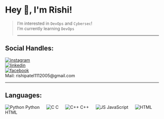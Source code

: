 # Hey 👋, I'm Rishi!
> I’m interested in `DevOps` and `Cybersec`!\
> I’m currently learning `DevOps`<hr>
## Social Handles:
<a href="https://www.instagram.com/rishi_kaneria/" >
 <img alt="instagram" src="https://img.shields.io/badge/Instagram-E4405F?logo=instagram&logoColor=white&link=https%3A%2F%2Fwww.instagram.com%2Frishi_kaneria%2F" class="inst" />
</a><br>
<a href="https://www.linkedin.com/in/rishi-kaneria-981b33280/">
 <img alt="linkedin" src="https://img.shields.io/badge/LinkedIn-0A66C2?style=plastic&logo=linkedin&logoColor=white&link=https%3A%2F%2Fwww.linkedin.com%2Fin%2Frishi-kaneria-981b33280" />
</a><br>
<a href="https://www.facebook.com/profile.php?id=100093983456054" >
 <img alt="facebook" src="https://img.shields.io/badge/Facebook-0866FF?style=plastic&logo=facebook&logoColor=white&link=https%3A%2F%2Fwww.facebook.com%2Fprofile.php%3Fid%3D100093983456054" />
</a><br>
Mail: rishipatel1112005@gmail.com<hr>

## Languages:
<img src='https://img.shields.io/badge/-3776AB?logo=python&logoColor=white' alt='Python'/> Python  &emsp;
<img src='https://img.shields.io/badge/-A8B9CC?logo=C&logoColor=white' alt='C'/> C  &emsp;
<img src='https://img.shields.io/badge/-00599C?logo=C%2B%2B&logoColor=white' alt='C++'/> C++  &emsp;
<img src='https://img.shields.io/badge/-F7DF1E?logo=javascript&logoColor=white' alt='JS'/> JavaScript  &emsp;
<img src='https://img.shields.io/badge/-E34F26?style=plastic&logo=html5&logoColor=white' alt='HTML'/> HTML
<!---
Rk1805/Rk1805 is a ✨ special ✨ repository because its `README.md` (this file) appears on your GitHub profile.
You can click the Preview link to take a look at your changes.
--->
